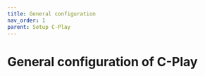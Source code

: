 ```yaml
---
title: General configuration
nav_order: 1
parent: Setup C-Play
---
```


# General configuration of C-Play